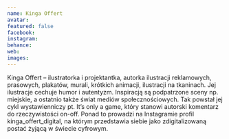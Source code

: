 ```yaml
---
name: Kinga Offert
avatar: 
featured: false
facebook: 
instagram: 
behance: 
web:
images:
---
```

Kinga Offert – ilustratorka i projektantka, autorka ilustracji reklamowych, prasowych, plakatów, murali, krótkich animacji, ilustracji na tkaninach. Jej ilustracje cechuje humor i autentyzm. Inspiracją są podpatrzone sceny np. miejskie, a ostatnio także świat mediów społecznościowych. Tak powstał jej cykl wystawienniczy pt. It’s only a game, który stanowi autorski komentarz do rzeczywistości on-off. Ponad to prowadzi na Instagramie profil kinga_offert_digital, na którym przedstawia siebie jako zdigitalizowaną postać żyjącą w świecie cyfrowym.




